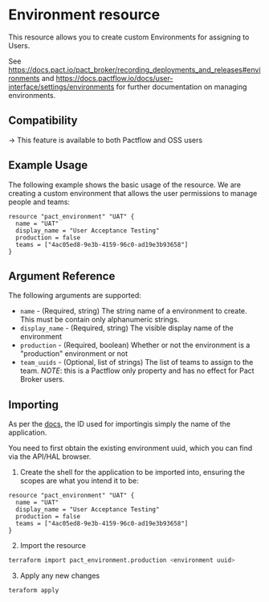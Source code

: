 # Environment resource

This resource allows you to create custom Environments for assigning to Users.

See https://docs.pact.io/pact_broker/recording_deployments_and_releases#environments and https://docs.pactflow.io/docs/user-interface/settings/environments for further documentation on managing environments.

## Compatibility

-> This feature is available to both Pactflow and OSS users

## Example Usage

The following example shows the basic usage of the resource. We are creating a custom environment that allows the user permissions to manage people and teams:

```hcl
resource "pact_environment" "UAT" {
  name = "UAT"
  display_name = "User Acceptance Testing"
  production = false
  teams = ["4ac05ed8-9e3b-4159-96c0-ad19e3b93658"]
}
```

## Argument Reference

The following arguments are supported:

- `name` - (Required, string) The string name of a environment to create. This must be contain only alphanumeric strings.
- `display_name` - (Required, string) The visible display name of the environment
- `production` - (Required, boolean) Whether or not the environment is a "production" environment or not
- `team_uuids` - (Optional, list of strings) The list of teams to assign to the team. _NOTE_: this is a Pactflow only property and has no effect for Pact Broker users.

## Importing

As per the [docs](https://www.terraform.io/docs/import/usage.html), the ID used for importingis simply the name of the application.

You need to first obtain the existing environment uuid, which you can find via the API/HAL browser.

1. Create the shell for the application to be imported into, ensuring the scopes are what you intend it to be:

```hcl
resource "pact_environment" "UAT" {
  name = "UAT"
  display_name = "User Acceptance Testing"
  production = false
  teams = ["4ac05ed8-9e3b-4159-96c0-ad19e3b93658"]
}
```

2. Import the resource

```sh
terraform import pact_environment.production <environment uuid>
```

3. Apply any new changes

```sh
teraform apply
```
